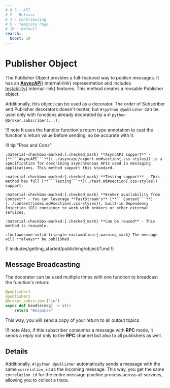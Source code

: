 ```yaml
---
# 0.5 - API
# 2 - Release
# 3 - Contributing
# 5 - Template Page
# 10 - Default
search:
  boost: 10
---
```


# Publisher Object

The Publisher Object provides a full-featured way to publish messages. It has an [**AsyncAPI**](../asyncapi/custom.md){.internal-link} representation and includes [testability](./test.md){.internal-link} features. This method creates a reusable Publisher object.

Additionally, this object can be used as a decorator. The order of Subscriber and Publisher decorators doesn't matter, but `#!python @publisher` can be used only with functions already decorated by a `#!python @broker.subscriber(...)`.

!!! note
    It uses the handler function's return type annotation to cast the function's return value before sending, so be accurate with it.

!!! tip "Pros and Cons"

    :material-checkbox-marked:{.checked_mark} **AsyncAPI support** - [**```AsyncAPI```**](../asyncapi/export.md#section{.css-styles}) is a specification for describing asynchronous APIs used in messaging applications. This method support this standard.
    
    :material-checkbox-marked:{.checked_mark} **Testing support** - This method has full [**```Testing```**](./test.md#section{.css-styles}) support.
    
    :material-checkbox-marked:{.checked_mark} **Broker availability from Context** - You can leverage **FastStream's** [**```Context```**](../context/index.md#section{.css-styles}), built-in Dependency Injection (DI) container to work with brokers or other external services.
    
    :material-checkbox-marked:{.checked_mark} **Can be reused** - This method is reusable.
    
    :fontawesome-solid-triangle-exclamation:{.warning_mark} The message will **always** be published.

{! includes/getting_started/publishing/object/1.md !}

## Message Broadcasting

The decorator can be used multiple times with one function to broadcast the function's return:

```python hl_lines="1-2"
@publisher1
@publisher2
@broker.subscriber("in")
async def handle(msg) -> str:
    return "Response"
```

This way, you will send a copy of your return to all output topics.

!!! note
    Also, if this subscriber consumes a message with **RPC** mode, it sends a reply not only to the **RPC** channel but also to all publishers as well.

## Details

Additionally, `#!python @publisher` automatically sends a message with the same `correlation_id` as the incoming message. This way, you get the same `correlation_id` for the entire message pipeline process across all services, allowing you to collect a trace.
